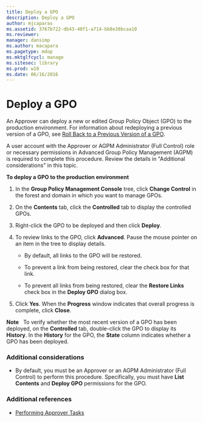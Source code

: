```yaml
---
title: Deploy a GPO
description: Deploy a GPO
author: mjcaparas
ms.assetid: 3767b722-db43-40f1-a714-bb8e38bcaa10
ms.reviewer: 
manager: dansimp
ms.author: macapara
ms.pagetype: mdop
ms.mktglfcycl: manage
ms.sitesec: library
ms.prod: w10
ms.date: 06/16/2016
---
```



# Deploy a GPO


An Approver can deploy a new or edited Group Policy Object (GPO) to the production environment. For information about redeploying a previous version of a GPO, see [Roll Back to a Previous Version of a GPO](roll-back-to-a-previous-version-of-a-gpo-agpm30ops.md).

A user account with the Approver or AGPM Administrator (Full Control) role or necessary permissions in Advanced Group Policy Management (AGPM) is required to complete this procedure. Review the details in "Additional considerations" in this topic.

**To deploy a GPO to the production environment**

1.  In the **Group Policy Management Console** tree, click **Change Control** in the forest and domain in which you want to manage GPOs.

2.  On the **Contents** tab, click the **Controlled** tab to display the controlled GPOs.

3.  Right-click the GPO to be deployed and then click **Deploy**.

4.  To review links to the GPO, click **Advanced**. Pause the mouse pointer on an item in the tree to display details.

    -   By default, all links to the GPO will be restored.

    -   To prevent a link from being restored, clear the check box for that link.

    -   To prevent all links from being restored, clear the **Restore Links** check box in the **Deploy GPO** dialog box.

5.  Click **Yes**. When the **Progress** window indicates that overall progress is complete, click **Close**.

**Note**  
To verify whether the most recent version of a GPO has been deployed, on the **Controlled** tab, double-click the GPO to display its **History**. In the **History** for the GPO, the **State** column indicates whether a GPO has been deployed.

 

### Additional considerations

-   By default, you must be an Approver or an AGPM Administrator (Full Control) to perform this procedure. Specifically, you must have **List Contents** and **Deploy GPO** permissions for the GPO.

### Additional references

-   [Performing Approver Tasks](performing-approver-tasks-agpm30ops.md)

 

 





